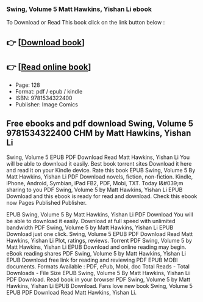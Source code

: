 ### Swing, Volume 5 Matt Hawkins, Yishan Li ebook

To Download or Read This book click on the link button below :

## 👉  [**[Download book](http://filesbooks.info/download.php?group=book&from=github.com&id=636390&lnk=1066 "Download book")**]

## 👉  [**[Read online book](http://filesbooks.info/download.php?group=book&from=github.com&id=636390&lnk=1066 "Read online book")**]


* Page: 128
* Format: pdf / epub / kindle
* ISBN: 9781534322400
* Publisher: Image Comics



## Free ebooks and pdf download Swing, Volume 5 9781534322400 CHM by Matt Hawkins, Yishan Li


Swing, Volume 5 EPUB PDF Download Read Matt Hawkins, Yishan Li You will be able to download it easily. Best book torrent sites Download it here and read it on your Kindle device. Rate this book EPUB Swing, Volume 5 By Matt Hawkins, Yishan Li PDF Download novels, fiction, non-fiction. Kindle, iPhone, Android, Symbian, iPad FB2, PDF, Mobi, TXT. Today I&amp;#039;m sharing to you PDF Swing, Volume 5 by Matt Hawkins, Yishan Li EPUB Download and this ebook is ready for read and download. Check this ebook now Pages Published Publisher.

EPUB Swing, Volume 5 By Matt Hawkins, Yishan Li PDF Download You will be able to download it easily. Download at full speed with unlimited bandwidth PDF Swing, Volume 5 by Matt Hawkins, Yishan Li EPUB Download just one click. Swing, Volume 5 EPUB PDF Download Read Matt Hawkins, Yishan Li Plot, ratings, reviews. Torrent PDF Swing, Volume 5 by Matt Hawkins, Yishan Li EPUB Download and online reading may begin. eBook reading shares PDF Swing, Volume 5 by Matt Hawkins, Yishan Li EPUB Download free link for reading and reviewing PDF EPUB MOBI documents. Formats Available : PDF, ePub, Mobi, doc Total Reads - Total Downloads - File Size EPUB Swing, Volume 5 By Matt Hawkins, Yishan Li PDF Download. Read book in your browser PDF Swing, Volume 5 by Matt Hawkins, Yishan Li EPUB Download. Fans love new book Swing, Volume 5 EPUB PDF Download Read Matt Hawkins, Yishan Li.





